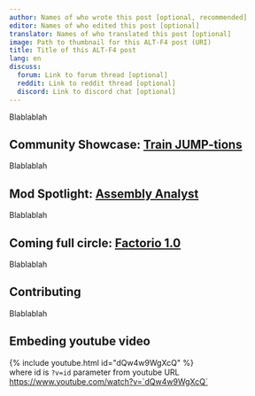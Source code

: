 ```yaml
---
author: Names of who wrote this post [optional, recommended]
editor: Names of who edited this post [optional]
translator: Names of who translated this post [optional]
image: Path to thumbnail for this ALT-F4 post (URI)
title: Title of this ALT-F4 post
lang: en
discuss:
  forum: Link to forum thread [optional]
  reddit: Link to reddit thread [optional]
  discord: Link to discord chat [optional]
---
```


Blablablah


## Community Showcase: [Train JUMP-tions](https://www.reddit.com/r/factorio/comments/i5yoaj/train_junctions_pfft_try_train_jumptions/?utm_source=share&utm_medium=web2x) <author></author>

Blablablah


## Mod Spotlight: [Assembly Analyst](https://mods.factorio.com/mod/assemblyanalyst) <author></author>

Blablablah


## Coming full circle: [Factorio 1.0](https://factorio.com/blog/post/fff-360) <author></author>

Blablablah


## Contributing <author></author>

Blablablah

## Embeding youtube video

{% include youtube.html id="dQw4w9WgXcQ" %} <br/>
where id is `?v=id` parameter from youtube URL <br/>
https://www.youtube.com/watch?v=`dQw4w9WgXcQ`
